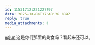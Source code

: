 ```yaml
---
id: 115317121221227297
date: 2025-10-04T17:40:28.009Z
reply: true
media_attachments: 0
---
```


<p><span class="h-card" translate="no"><a href="https://social.luzhaojun.com/@jun" class="u-url mention" rel="nofollow noopener" target="_blank">@<span>jun</span></a></span> 这是你们那里的美食吗？看起来还可以。</p>
